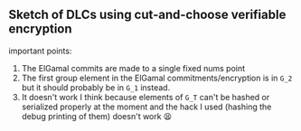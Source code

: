 ## Sketch of DLCs using cut-and-choose verifiable encryption

important points:

1. The ElGamal commits are made to a single fixed nums point
2. The first group element in the ElGamal commitments/encryption is in `G_2` but it should probably be in `G_1` instead.
3. It doesn't work I think because elements of `G_T` can't be hashed or serialized properly at the moment and the hack I used (hashing the debug printing of them) doesn't work 😫

